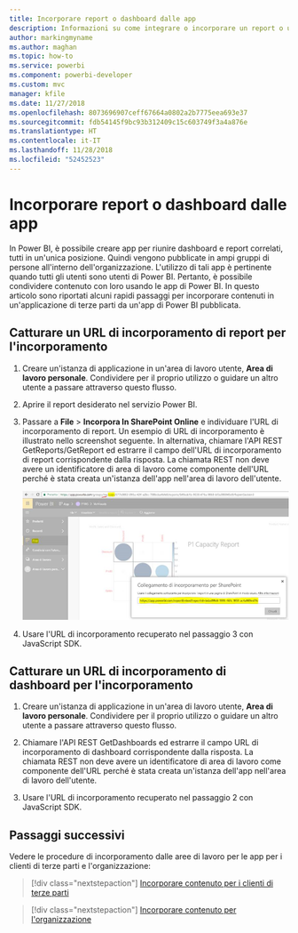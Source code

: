 ```yaml
---
title: Incorporare report o dashboard dalle app
description: Informazioni su come integrare o incorporare un report o un dashboard da un'app Power BI e non da un'area di lavoro per le app.
author: markingmyname
ms.author: maghan
ms.topic: how-to
ms.service: powerbi
ms.component: powerbi-developer
ms.custom: mvc
manager: kfile
ms.date: 11/27/2018
ms.openlocfilehash: 8073696907ceff67664a0802a2b7775eea693e37
ms.sourcegitcommit: fdb54145f9bc93b312409c15c603749f3a4a876e
ms.translationtype: HT
ms.contentlocale: it-IT
ms.lasthandoff: 11/28/2018
ms.locfileid: "52452523"
---
```

# <a name="embed-reports-or-dashboards-from-apps"></a>Incorporare report o dashboard dalle app

In Power BI, è possibile creare app per riunire dashboard e report correlati, tutti in un'unica posizione. Quindi vengono pubblicate in ampi gruppi di persone all'interno dell'organizzazione. L'utilizzo di tali app è pertinente quando tutti gli utenti sono utenti di Power BI. Pertanto, è possibile condividere contenuto con loro usando le app di Power BI. In questo articolo sono riportati alcuni rapidi passaggi per incorporare contenuti in un'applicazione di terze parti da un'app di Power BI pubblicata.

## <a name="grab-a-report-embedurl-for-embedding"></a>Catturare un URL di incorporamento di report per l'incorporamento

1. Creare un'istanza di applicazione in un'area di lavoro utente, **Area di lavoro personale**. Condividere per il proprio utilizzo o guidare un altro utente a passare attraverso questo flusso.

2. Aprire il report desiderato nel servizio Power BI.

3. Passare a **File** > **Incorpora In SharePoint Online** e individuare l'URL di incorporamento di report. Un esempio di URL di incorporamento è illustrato nello screenshot seguente. In alternativa, chiamare l'API REST GetReports/GetReport ed estrarre il campo dell'URL di incorporamento di report corrispondente dalla risposta. La chiamata REST non deve avere un identificatore di area di lavoro come componente dell'URL perché è stata creata un'istanza dell'app nell'area di lavoro dell'utente.

    ![Incorporare contenuti dalle app](media/embed-from-apps/embed-from-app.png)

4. Usare l'URL di incorporamento recuperato nel passaggio 3 con JavaScript SDK.

## <a name="grab-a-dashboard-embedurl-for-embedding"></a>Catturare un URL di incorporamento di dashboard per l'incorporamento

1. Creare un'istanza di applicazione in un'area di lavoro utente, **Area di lavoro personale**. Condividere per il proprio utilizzo o guidare un altro utente a passare attraverso questo flusso.

2. Chiamare l'API REST GetDashboards ed estrarre il campo URL di incorporamento di dashboard corrispondente dalla risposta. La chiamata REST non deve avere un identificatore di area di lavoro come componente dell'URL perché è stata creata un'istanza dell'app nell'area di lavoro dell'utente.

3. Usare l'URL di incorporamento recuperato nel passaggio 2 con JavaScript SDK.

## <a name="next-steps"></a>Passaggi successivi

Vedere le procedure di incorporamento dalle aree di lavoro per le app per i clienti di terze parti e l'organizzazione:

> [!div class="nextstepaction"]
>[Incorporare contenuto per i clienti di terze parti](embed-sample-for-customers.md)

> [!div class="nextstepaction"]
>[Incorporare contenuto per l'organizzazione](embed-sample-for-your-organization.md)
